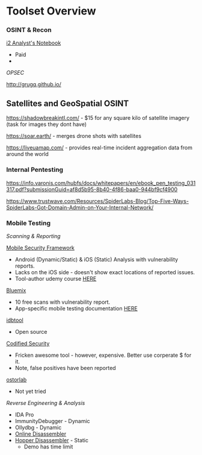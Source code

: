 # Toolset Overview

### OSINT & Recon

[i2 Analyst's Notebook](http://www-03.ibm.com/software/products/en/analysts-notebook)
* Paid
* 

*OPSEC*

http://grugq.github.io/

## Satellites and GeoSpatial OSINT

https://shadowbreakintl.com/ - $15 for any square kilo of satellite imagery (task for images they dont have)

https://soar.earth/ - merges drone shots with satellites

https://liveuamap.com/ - provides real-time incident aggregation data from around the world

### Internal Pentesting

https://info.varonis.com/hubfs/docs/whitepapers/en/ebook_pen_testing_031317.pdf?submissionGuid=af8d5b95-8b40-4f86-baa0-944bf9cf4900

https://www.trustwave.com/Resources/SpiderLabs-Blog/Top-Five-Ways-SpiderLabs-Got-Domain-Admin-on-Your-Internal-Network/

### Mobile Testing

*Scanning & Reporting*

[Mobile Security Framework](https://github.com/ajinabraham/Mobile-Security-Framework-MobSF)
* Android (Dynamic/Static) & iOS (Static) Analysis with vulnerability reports. 
* Lacks on the iOS side - doesn't show exact locations of reported issues.
* Tool-author udemy course [HERE](https://www.udemy.com/automated-mobile-application-security-assessment-with-mobsf/)

[Bluemix](https://console.ng.bluemix.net/)
* 10 free scans with vulnerability report.
* App-specific mobile testing documentation [HERE](https://new-console.ng.bluemix.net/docs/services/ApplicationSecurityonCloud/appseccloud_scanning_mobile.html#Tool)

[idbtool](https://www.idbtool.com/)
* Open source

[Codified Security](https://codifiedsecurity.com/)
* Fricken awesome tool - however, expensive. Better use corperate $ for it.
* Note, false positives have been reported

[ostorlab](https://www.ostorlab.co/)
* Not yet tried


*Reverse Engineering & Analysis*

* IDA Pro
* ImmunityDebugger - Dynamic
* Ollydbg - Dynamic
* [Online Disassembler](https://www.onlinedisassembler.com/static/home/)
* [Hopper Disassembler](https://www.hopperapp.com/) - Static
  * Demo has time limit
 





